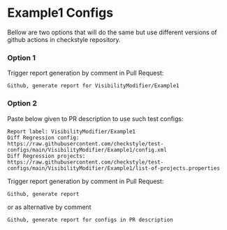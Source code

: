 # Example1 Configs

Bellow are two options that will do the same but use different versions
of github actions in checkstyle repository.


### Option 1
Trigger report generation by comment in Pull Request:
```
Github, generate report for VisibilityModifier/Example1
```

### Option 2

Paste below given to PR description to use such test configs:
```
Report label: VisibilityModifier/Example1
Diff Regression config: https://raw.githubusercontent.com/checkstyle/test-configs/main/VisibilityModifier/Example1/config.xml
Diff Regression projects: https://raw.githubusercontent.com/checkstyle/test-configs/main/VisibilityModifier/Example1/list-of-projects.properties
```

Trigger report generation by comment in Pull Request:
```
Github, generate report
```
or as alternative by comment
```
Github, generate report for configs in PR description
```
